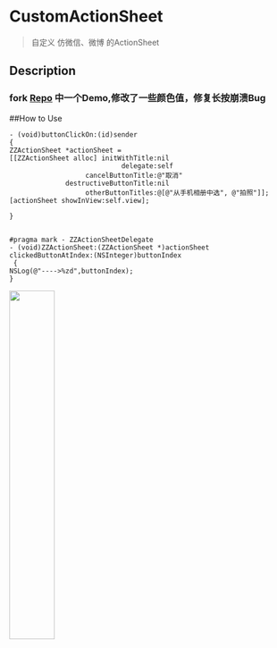 # CustomActionSheet
>自定义 仿微信、微博 的ActionSheet

## Description
### fork [Repo](https://github.com/sadjason/iOSDemos) 中一个Demo,修改了一些颜色值，修复长按崩溃Bug


##How to Use

	- (void)buttonClickOn:(id)sender
	{
    ZZActionSheet *actionSheet =
    [[ZZActionSheet alloc] initWithTitle:nil
                                delegate:self
                       cancelButtonTitle:@"取消"
                  destructiveButtonTitle:nil
                       otherButtonTitles:@[@"从手机相册中选", @"拍照"]];
    [actionSheet showInView:self.view];

	}


	#pragma mark - ZZActionSheetDelegate
	- (void)ZZActionSheet:(ZZActionSheet *)actionSheet clickedButtonAtIndex:(NSInteger)buttonIndex 
	 {
    NSLog(@"---->%zd",buttonIndex);
	}





<!--![效果截图](http://7xjic7.com1.z0.glb.clouddn.com/CustomActionSheet.png =375x667)-->
<img src="http://7xjic7.com1.z0.glb.clouddn.com/CustomActionSheet.png" width="40%" height="40%">

